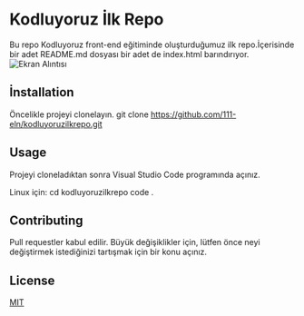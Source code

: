 # Kodluyoruz İlk Repo
Bu repo Kodluyoruz front-end eğitiminde oluşturduğumuz ilk repo.İçerisinde bir adet README.md dosyası bir adet de index.html barındırıyor.
![Ekran Alıntısı](https://user-images.githubusercontent.com/68028577/179370151-df03112b-a1b2-42dd-b7ed-a9054bec71b6.PNG)
## İnstallation
Öncelikle projeyi clonelayın.
git clone https://github.com/111-eln/kodluyoruzilkrepo.git
## Usage
Projeyi cloneladıktan sonra Visual Studio Code programında açınız.

Linux için:
cd kodluyoruzilkrepo
code .
## Contributing
Pull requestler kabul edilir. Büyük değişiklikler için, lütfen önce neyi değiştirmek istediğinizi tartışmak için bir konu açınız.

## License
[MIT](https://choosealicense.com/licenses/mit/)

